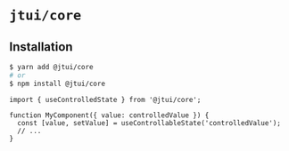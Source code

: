 # `jtui/core`

## Installation

```sh
$ yarn add @jtui/core
# or
$ npm install @jtui/core
```

```tsx
import { useControlledState } from '@jtui/core';

function MyComponent({ value: controlledValue }) {
  const [value, setValue] = useControllableState('controlledValue');
  // ...
}
```
